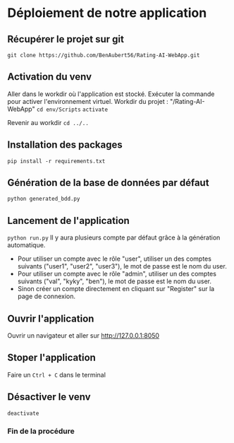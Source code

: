 # Déploiement de notre application

## Récupérer le projet sur git
`git clone https://github.com/BenAubert56/Rating-AI-WebApp.git`

## Activation du venv
Aller dans le workdir où l'application est stocké. Exécuter la commande pour activer l'environnement virtuel. Workdir du projet : "/Rating-AI-WebApp"
`cd env/Scripts`
`activate`

Revenir au workdir
`cd ../..`

## Installation des packages
`pip install -r requirements.txt`

## Génération de la base de données par défaut
`python generated_bdd.py`

## Lancement de l'application
`python run.py`
Il y aura plusieurs compte par défaut grâce à la génération automatique.
- Pour utiliser un compte avec le rôle "user", utiliser un des comptes suivants ("user1", "user2", "user3"), le mot de passe est le nom du user.
- Pour utiliser un compte avec le rôle "admin", utiliser un des comptes suivants ("val", "kyky", "ben"), le mot de passe est le nom du user.
- Sinon créer un compte directement en cliquant sur "Register" sur la page de connexion.


## Ouvrir l'application
Ouvrir un navigateur et aller sur http://127.0.0.1:8050

## Stoper l'application
Faire un `Ctrl + C` dans le terminal

## Désactiver le venv
`deactivate`

### Fin de la procédure